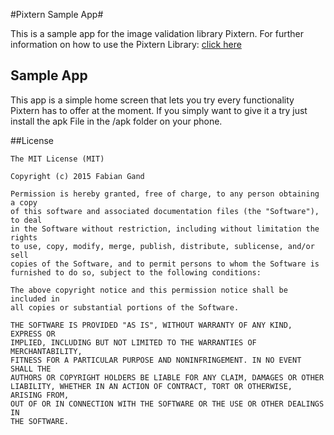 #Pixtern Sample App#


This is a sample app for the image validation library Pixtern. For further information on how to use the Pixtern Library: [click here](https://github.com/F4b1-/Pixtern-Library-Manager-Bundle-)


Sample App
-------------
This app is a simple home screen that lets you try every functionality Pixtern has to offer at the moment.
If you simply want to give it a try just install the apk File in the /apk folder on your phone.

##License

```
The MIT License (MIT)

Copyright (c) 2015 Fabian Gand

Permission is hereby granted, free of charge, to any person obtaining a copy
of this software and associated documentation files (the "Software"), to deal
in the Software without restriction, including without limitation the rights
to use, copy, modify, merge, publish, distribute, sublicense, and/or sell
copies of the Software, and to permit persons to whom the Software is
furnished to do so, subject to the following conditions:

The above copyright notice and this permission notice shall be included in
all copies or substantial portions of the Software.

THE SOFTWARE IS PROVIDED "AS IS", WITHOUT WARRANTY OF ANY KIND, EXPRESS OR
IMPLIED, INCLUDING BUT NOT LIMITED TO THE WARRANTIES OF MERCHANTABILITY,
FITNESS FOR A PARTICULAR PURPOSE AND NONINFRINGEMENT. IN NO EVENT SHALL THE
AUTHORS OR COPYRIGHT HOLDERS BE LIABLE FOR ANY CLAIM, DAMAGES OR OTHER
LIABILITY, WHETHER IN AN ACTION OF CONTRACT, TORT OR OTHERWISE, ARISING FROM,
OUT OF OR IN CONNECTION WITH THE SOFTWARE OR THE USE OR OTHER DEALINGS IN
THE SOFTWARE.
```